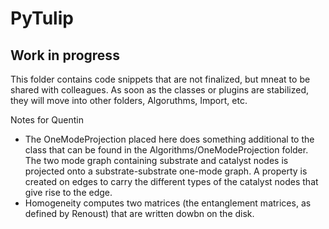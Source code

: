 # PyTulip

## Work in progress

This folder contains code snippets that are not finalized, but mneat to be shared with colleagues. As soon as the classes or plugins are stabilized, they will move into other folders, Algoruthms, Import, etc.

Notes for Quentin

* The OneModeProjection placed here does something additional to the class that can be found in the Algorithms/OneModeProjection folder. The two mode graph containing substrate and catalyst nodes is projected onto a substrate-substrate one-mode graph. A property is created on edges to carry the different types of the catalyst nodes that give rise to the edge.
* Homogeneity computes two matrices (the entanglement matrices, as defined by Renoust) that are written dowbn on the disk.
